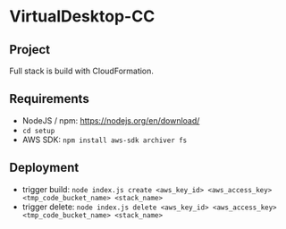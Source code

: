 # VirtualDesktop-CC

## Project
Full stack is build with CloudFormation. 

## Requirements
- NodeJS / npm: https://nodejs.org/en/download/
- ```cd setup```
- AWS SDK: ```npm install aws-sdk archiver fs```

## Deployment
- trigger build: ```node index.js create <aws_key_id> <aws_access_key> <tmp_code_bucket_name> <stack_name>```
- trigger delete: ```node index.js delete <aws_key_id> <aws_access_key> <tmp_code_bucket_name> <stack_name>```